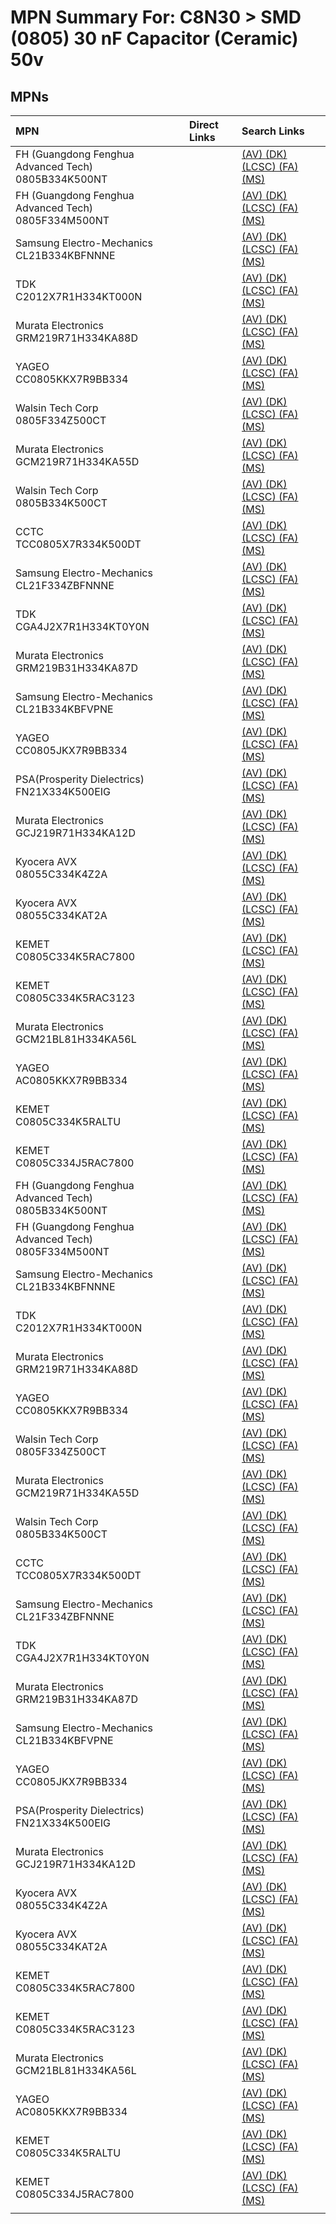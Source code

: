 



# MPN Summary For: C8N30 > SMD (0805) 30 nF Capacitor (Ceramic) 50v

## MPNs
  

|MPN|Direct Links|Search Links|
| :--- | :--- | :--- |
|FH (Guangdong Fenghua Advanced Tech)<br>0805B334K500NT||[(AV) ](https://www.avnet.com/shop/us/search/0805B334K500NT)[(DK) ](https://www.digikey.co.uk/en/products/result?s=0805B334K500NT)[(LCSC) ](https://www.lcsc.com/search?q=0805B334K500NT)[(FA) ](https://uk.farnell.com/search?st=0805B334K500NT)[(MS) ](https://www.mouser.com/c/?q=0805B334K500NT)|
|FH (Guangdong Fenghua Advanced Tech)<br>0805F334M500NT||[(AV) ](https://www.avnet.com/shop/us/search/0805F334M500NT)[(DK) ](https://www.digikey.co.uk/en/products/result?s=0805F334M500NT)[(LCSC) ](https://www.lcsc.com/search?q=0805F334M500NT)[(FA) ](https://uk.farnell.com/search?st=0805F334M500NT)[(MS) ](https://www.mouser.com/c/?q=0805F334M500NT)|
|Samsung Electro-Mechanics<br>CL21B334KBFNNNE||[(AV) ](https://www.avnet.com/shop/us/search/CL21B334KBFNNNE)[(DK) ](https://www.digikey.co.uk/en/products/result?s=CL21B334KBFNNNE)[(LCSC) ](https://www.lcsc.com/search?q=CL21B334KBFNNNE)[(FA) ](https://uk.farnell.com/search?st=CL21B334KBFNNNE)[(MS) ](https://www.mouser.com/c/?q=CL21B334KBFNNNE)|
|TDK<br>C2012X7R1H334KT000N||[(AV) ](https://www.avnet.com/shop/us/search/C2012X7R1H334KT000N)[(DK) ](https://www.digikey.co.uk/en/products/result?s=C2012X7R1H334KT000N)[(LCSC) ](https://www.lcsc.com/search?q=C2012X7R1H334KT000N)[(FA) ](https://uk.farnell.com/search?st=C2012X7R1H334KT000N)[(MS) ](https://www.mouser.com/c/?q=C2012X7R1H334KT000N)|
|Murata Electronics<br>GRM219R71H334KA88D||[(AV) ](https://www.avnet.com/shop/us/search/GRM219R71H334KA88D)[(DK) ](https://www.digikey.co.uk/en/products/result?s=GRM219R71H334KA88D)[(LCSC) ](https://www.lcsc.com/search?q=GRM219R71H334KA88D)[(FA) ](https://uk.farnell.com/search?st=GRM219R71H334KA88D)[(MS) ](https://www.mouser.com/c/?q=GRM219R71H334KA88D)|
|YAGEO<br>CC0805KKX7R9BB334||[(AV) ](https://www.avnet.com/shop/us/search/CC0805KKX7R9BB334)[(DK) ](https://www.digikey.co.uk/en/products/result?s=CC0805KKX7R9BB334)[(LCSC) ](https://www.lcsc.com/search?q=CC0805KKX7R9BB334)[(FA) ](https://uk.farnell.com/search?st=CC0805KKX7R9BB334)[(MS) ](https://www.mouser.com/c/?q=CC0805KKX7R9BB334)|
|Walsin Tech Corp<br>0805F334Z500CT||[(AV) ](https://www.avnet.com/shop/us/search/0805F334Z500CT)[(DK) ](https://www.digikey.co.uk/en/products/result?s=0805F334Z500CT)[(LCSC) ](https://www.lcsc.com/search?q=0805F334Z500CT)[(FA) ](https://uk.farnell.com/search?st=0805F334Z500CT)[(MS) ](https://www.mouser.com/c/?q=0805F334Z500CT)|
|Murata Electronics<br>GCM219R71H334KA55D||[(AV) ](https://www.avnet.com/shop/us/search/GCM219R71H334KA55D)[(DK) ](https://www.digikey.co.uk/en/products/result?s=GCM219R71H334KA55D)[(LCSC) ](https://www.lcsc.com/search?q=GCM219R71H334KA55D)[(FA) ](https://uk.farnell.com/search?st=GCM219R71H334KA55D)[(MS) ](https://www.mouser.com/c/?q=GCM219R71H334KA55D)|
|Walsin Tech Corp<br>0805B334K500CT||[(AV) ](https://www.avnet.com/shop/us/search/0805B334K500CT)[(DK) ](https://www.digikey.co.uk/en/products/result?s=0805B334K500CT)[(LCSC) ](https://www.lcsc.com/search?q=0805B334K500CT)[(FA) ](https://uk.farnell.com/search?st=0805B334K500CT)[(MS) ](https://www.mouser.com/c/?q=0805B334K500CT)|
|CCTC<br>TCC0805X7R334K500DT||[(AV) ](https://www.avnet.com/shop/us/search/TCC0805X7R334K500DT)[(DK) ](https://www.digikey.co.uk/en/products/result?s=TCC0805X7R334K500DT)[(LCSC) ](https://www.lcsc.com/search?q=TCC0805X7R334K500DT)[(FA) ](https://uk.farnell.com/search?st=TCC0805X7R334K500DT)[(MS) ](https://www.mouser.com/c/?q=TCC0805X7R334K500DT)|
|Samsung Electro-Mechanics<br>CL21F334ZBFNNNE||[(AV) ](https://www.avnet.com/shop/us/search/CL21F334ZBFNNNE)[(DK) ](https://www.digikey.co.uk/en/products/result?s=CL21F334ZBFNNNE)[(LCSC) ](https://www.lcsc.com/search?q=CL21F334ZBFNNNE)[(FA) ](https://uk.farnell.com/search?st=CL21F334ZBFNNNE)[(MS) ](https://www.mouser.com/c/?q=CL21F334ZBFNNNE)|
|TDK<br>CGA4J2X7R1H334KT0Y0N||[(AV) ](https://www.avnet.com/shop/us/search/CGA4J2X7R1H334KT0Y0N)[(DK) ](https://www.digikey.co.uk/en/products/result?s=CGA4J2X7R1H334KT0Y0N)[(LCSC) ](https://www.lcsc.com/search?q=CGA4J2X7R1H334KT0Y0N)[(FA) ](https://uk.farnell.com/search?st=CGA4J2X7R1H334KT0Y0N)[(MS) ](https://www.mouser.com/c/?q=CGA4J2X7R1H334KT0Y0N)|
|Murata Electronics<br>GRM219B31H334KA87D||[(AV) ](https://www.avnet.com/shop/us/search/GRM219B31H334KA87D)[(DK) ](https://www.digikey.co.uk/en/products/result?s=GRM219B31H334KA87D)[(LCSC) ](https://www.lcsc.com/search?q=GRM219B31H334KA87D)[(FA) ](https://uk.farnell.com/search?st=GRM219B31H334KA87D)[(MS) ](https://www.mouser.com/c/?q=GRM219B31H334KA87D)|
|Samsung Electro-Mechanics<br>CL21B334KBFVPNE||[(AV) ](https://www.avnet.com/shop/us/search/CL21B334KBFVPNE)[(DK) ](https://www.digikey.co.uk/en/products/result?s=CL21B334KBFVPNE)[(LCSC) ](https://www.lcsc.com/search?q=CL21B334KBFVPNE)[(FA) ](https://uk.farnell.com/search?st=CL21B334KBFVPNE)[(MS) ](https://www.mouser.com/c/?q=CL21B334KBFVPNE)|
|YAGEO<br>CC0805JKX7R9BB334||[(AV) ](https://www.avnet.com/shop/us/search/CC0805JKX7R9BB334)[(DK) ](https://www.digikey.co.uk/en/products/result?s=CC0805JKX7R9BB334)[(LCSC) ](https://www.lcsc.com/search?q=CC0805JKX7R9BB334)[(FA) ](https://uk.farnell.com/search?st=CC0805JKX7R9BB334)[(MS) ](https://www.mouser.com/c/?q=CC0805JKX7R9BB334)|
|PSA(Prosperity Dielectrics)<br>FN21X334K500EIG||[(AV) ](https://www.avnet.com/shop/us/search/FN21X334K500EIG)[(DK) ](https://www.digikey.co.uk/en/products/result?s=FN21X334K500EIG)[(LCSC) ](https://www.lcsc.com/search?q=FN21X334K500EIG)[(FA) ](https://uk.farnell.com/search?st=FN21X334K500EIG)[(MS) ](https://www.mouser.com/c/?q=FN21X334K500EIG)|
|Murata Electronics<br>GCJ219R71H334KA12D||[(AV) ](https://www.avnet.com/shop/us/search/GCJ219R71H334KA12D)[(DK) ](https://www.digikey.co.uk/en/products/result?s=GCJ219R71H334KA12D)[(LCSC) ](https://www.lcsc.com/search?q=GCJ219R71H334KA12D)[(FA) ](https://uk.farnell.com/search?st=GCJ219R71H334KA12D)[(MS) ](https://www.mouser.com/c/?q=GCJ219R71H334KA12D)|
|Kyocera AVX<br>08055C334K4Z2A||[(AV) ](https://www.avnet.com/shop/us/search/08055C334K4Z2A)[(DK) ](https://www.digikey.co.uk/en/products/result?s=08055C334K4Z2A)[(LCSC) ](https://www.lcsc.com/search?q=08055C334K4Z2A)[(FA) ](https://uk.farnell.com/search?st=08055C334K4Z2A)[(MS) ](https://www.mouser.com/c/?q=08055C334K4Z2A)|
|Kyocera AVX<br>08055C334KAT2A||[(AV) ](https://www.avnet.com/shop/us/search/08055C334KAT2A)[(DK) ](https://www.digikey.co.uk/en/products/result?s=08055C334KAT2A)[(LCSC) ](https://www.lcsc.com/search?q=08055C334KAT2A)[(FA) ](https://uk.farnell.com/search?st=08055C334KAT2A)[(MS) ](https://www.mouser.com/c/?q=08055C334KAT2A)|
|KEMET<br>C0805C334K5RAC7800||[(AV) ](https://www.avnet.com/shop/us/search/C0805C334K5RAC7800)[(DK) ](https://www.digikey.co.uk/en/products/result?s=C0805C334K5RAC7800)[(LCSC) ](https://www.lcsc.com/search?q=C0805C334K5RAC7800)[(FA) ](https://uk.farnell.com/search?st=C0805C334K5RAC7800)[(MS) ](https://www.mouser.com/c/?q=C0805C334K5RAC7800)|
|KEMET<br>C0805C334K5RAC3123||[(AV) ](https://www.avnet.com/shop/us/search/C0805C334K5RAC3123)[(DK) ](https://www.digikey.co.uk/en/products/result?s=C0805C334K5RAC3123)[(LCSC) ](https://www.lcsc.com/search?q=C0805C334K5RAC3123)[(FA) ](https://uk.farnell.com/search?st=C0805C334K5RAC3123)[(MS) ](https://www.mouser.com/c/?q=C0805C334K5RAC3123)|
|Murata Electronics<br>GCM21BL81H334KA56L||[(AV) ](https://www.avnet.com/shop/us/search/GCM21BL81H334KA56L)[(DK) ](https://www.digikey.co.uk/en/products/result?s=GCM21BL81H334KA56L)[(LCSC) ](https://www.lcsc.com/search?q=GCM21BL81H334KA56L)[(FA) ](https://uk.farnell.com/search?st=GCM21BL81H334KA56L)[(MS) ](https://www.mouser.com/c/?q=GCM21BL81H334KA56L)|
|YAGEO<br>AC0805KKX7R9BB334||[(AV) ](https://www.avnet.com/shop/us/search/AC0805KKX7R9BB334)[(DK) ](https://www.digikey.co.uk/en/products/result?s=AC0805KKX7R9BB334)[(LCSC) ](https://www.lcsc.com/search?q=AC0805KKX7R9BB334)[(FA) ](https://uk.farnell.com/search?st=AC0805KKX7R9BB334)[(MS) ](https://www.mouser.com/c/?q=AC0805KKX7R9BB334)|
|KEMET<br>C0805C334K5RALTU||[(AV) ](https://www.avnet.com/shop/us/search/C0805C334K5RALTU)[(DK) ](https://www.digikey.co.uk/en/products/result?s=C0805C334K5RALTU)[(LCSC) ](https://www.lcsc.com/search?q=C0805C334K5RALTU)[(FA) ](https://uk.farnell.com/search?st=C0805C334K5RALTU)[(MS) ](https://www.mouser.com/c/?q=C0805C334K5RALTU)|
|KEMET<br>C0805C334J5RAC7800||[(AV) ](https://www.avnet.com/shop/us/search/C0805C334J5RAC7800)[(DK) ](https://www.digikey.co.uk/en/products/result?s=C0805C334J5RAC7800)[(LCSC) ](https://www.lcsc.com/search?q=C0805C334J5RAC7800)[(FA) ](https://uk.farnell.com/search?st=C0805C334J5RAC7800)[(MS) ](https://www.mouser.com/c/?q=C0805C334J5RAC7800)|
|FH (Guangdong Fenghua Advanced Tech)<br>0805B334K500NT||[(AV) ](https://www.avnet.com/shop/us/search/0805B334K500NT)[(DK) ](https://www.digikey.co.uk/en/products/result?s=0805B334K500NT)[(LCSC) ](https://www.lcsc.com/search?q=0805B334K500NT)[(FA) ](https://uk.farnell.com/search?st=0805B334K500NT)[(MS) ](https://www.mouser.com/c/?q=0805B334K500NT)|
|FH (Guangdong Fenghua Advanced Tech)<br>0805F334M500NT||[(AV) ](https://www.avnet.com/shop/us/search/0805F334M500NT)[(DK) ](https://www.digikey.co.uk/en/products/result?s=0805F334M500NT)[(LCSC) ](https://www.lcsc.com/search?q=0805F334M500NT)[(FA) ](https://uk.farnell.com/search?st=0805F334M500NT)[(MS) ](https://www.mouser.com/c/?q=0805F334M500NT)|
|Samsung Electro-Mechanics<br>CL21B334KBFNNNE||[(AV) ](https://www.avnet.com/shop/us/search/CL21B334KBFNNNE)[(DK) ](https://www.digikey.co.uk/en/products/result?s=CL21B334KBFNNNE)[(LCSC) ](https://www.lcsc.com/search?q=CL21B334KBFNNNE)[(FA) ](https://uk.farnell.com/search?st=CL21B334KBFNNNE)[(MS) ](https://www.mouser.com/c/?q=CL21B334KBFNNNE)|
|TDK<br>C2012X7R1H334KT000N||[(AV) ](https://www.avnet.com/shop/us/search/C2012X7R1H334KT000N)[(DK) ](https://www.digikey.co.uk/en/products/result?s=C2012X7R1H334KT000N)[(LCSC) ](https://www.lcsc.com/search?q=C2012X7R1H334KT000N)[(FA) ](https://uk.farnell.com/search?st=C2012X7R1H334KT000N)[(MS) ](https://www.mouser.com/c/?q=C2012X7R1H334KT000N)|
|Murata Electronics<br>GRM219R71H334KA88D||[(AV) ](https://www.avnet.com/shop/us/search/GRM219R71H334KA88D)[(DK) ](https://www.digikey.co.uk/en/products/result?s=GRM219R71H334KA88D)[(LCSC) ](https://www.lcsc.com/search?q=GRM219R71H334KA88D)[(FA) ](https://uk.farnell.com/search?st=GRM219R71H334KA88D)[(MS) ](https://www.mouser.com/c/?q=GRM219R71H334KA88D)|
|YAGEO<br>CC0805KKX7R9BB334||[(AV) ](https://www.avnet.com/shop/us/search/CC0805KKX7R9BB334)[(DK) ](https://www.digikey.co.uk/en/products/result?s=CC0805KKX7R9BB334)[(LCSC) ](https://www.lcsc.com/search?q=CC0805KKX7R9BB334)[(FA) ](https://uk.farnell.com/search?st=CC0805KKX7R9BB334)[(MS) ](https://www.mouser.com/c/?q=CC0805KKX7R9BB334)|
|Walsin Tech Corp<br>0805F334Z500CT||[(AV) ](https://www.avnet.com/shop/us/search/0805F334Z500CT)[(DK) ](https://www.digikey.co.uk/en/products/result?s=0805F334Z500CT)[(LCSC) ](https://www.lcsc.com/search?q=0805F334Z500CT)[(FA) ](https://uk.farnell.com/search?st=0805F334Z500CT)[(MS) ](https://www.mouser.com/c/?q=0805F334Z500CT)|
|Murata Electronics<br>GCM219R71H334KA55D||[(AV) ](https://www.avnet.com/shop/us/search/GCM219R71H334KA55D)[(DK) ](https://www.digikey.co.uk/en/products/result?s=GCM219R71H334KA55D)[(LCSC) ](https://www.lcsc.com/search?q=GCM219R71H334KA55D)[(FA) ](https://uk.farnell.com/search?st=GCM219R71H334KA55D)[(MS) ](https://www.mouser.com/c/?q=GCM219R71H334KA55D)|
|Walsin Tech Corp<br>0805B334K500CT||[(AV) ](https://www.avnet.com/shop/us/search/0805B334K500CT)[(DK) ](https://www.digikey.co.uk/en/products/result?s=0805B334K500CT)[(LCSC) ](https://www.lcsc.com/search?q=0805B334K500CT)[(FA) ](https://uk.farnell.com/search?st=0805B334K500CT)[(MS) ](https://www.mouser.com/c/?q=0805B334K500CT)|
|CCTC<br>TCC0805X7R334K500DT||[(AV) ](https://www.avnet.com/shop/us/search/TCC0805X7R334K500DT)[(DK) ](https://www.digikey.co.uk/en/products/result?s=TCC0805X7R334K500DT)[(LCSC) ](https://www.lcsc.com/search?q=TCC0805X7R334K500DT)[(FA) ](https://uk.farnell.com/search?st=TCC0805X7R334K500DT)[(MS) ](https://www.mouser.com/c/?q=TCC0805X7R334K500DT)|
|Samsung Electro-Mechanics<br>CL21F334ZBFNNNE||[(AV) ](https://www.avnet.com/shop/us/search/CL21F334ZBFNNNE)[(DK) ](https://www.digikey.co.uk/en/products/result?s=CL21F334ZBFNNNE)[(LCSC) ](https://www.lcsc.com/search?q=CL21F334ZBFNNNE)[(FA) ](https://uk.farnell.com/search?st=CL21F334ZBFNNNE)[(MS) ](https://www.mouser.com/c/?q=CL21F334ZBFNNNE)|
|TDK<br>CGA4J2X7R1H334KT0Y0N||[(AV) ](https://www.avnet.com/shop/us/search/CGA4J2X7R1H334KT0Y0N)[(DK) ](https://www.digikey.co.uk/en/products/result?s=CGA4J2X7R1H334KT0Y0N)[(LCSC) ](https://www.lcsc.com/search?q=CGA4J2X7R1H334KT0Y0N)[(FA) ](https://uk.farnell.com/search?st=CGA4J2X7R1H334KT0Y0N)[(MS) ](https://www.mouser.com/c/?q=CGA4J2X7R1H334KT0Y0N)|
|Murata Electronics<br>GRM219B31H334KA87D||[(AV) ](https://www.avnet.com/shop/us/search/GRM219B31H334KA87D)[(DK) ](https://www.digikey.co.uk/en/products/result?s=GRM219B31H334KA87D)[(LCSC) ](https://www.lcsc.com/search?q=GRM219B31H334KA87D)[(FA) ](https://uk.farnell.com/search?st=GRM219B31H334KA87D)[(MS) ](https://www.mouser.com/c/?q=GRM219B31H334KA87D)|
|Samsung Electro-Mechanics<br>CL21B334KBFVPNE||[(AV) ](https://www.avnet.com/shop/us/search/CL21B334KBFVPNE)[(DK) ](https://www.digikey.co.uk/en/products/result?s=CL21B334KBFVPNE)[(LCSC) ](https://www.lcsc.com/search?q=CL21B334KBFVPNE)[(FA) ](https://uk.farnell.com/search?st=CL21B334KBFVPNE)[(MS) ](https://www.mouser.com/c/?q=CL21B334KBFVPNE)|
|YAGEO<br>CC0805JKX7R9BB334||[(AV) ](https://www.avnet.com/shop/us/search/CC0805JKX7R9BB334)[(DK) ](https://www.digikey.co.uk/en/products/result?s=CC0805JKX7R9BB334)[(LCSC) ](https://www.lcsc.com/search?q=CC0805JKX7R9BB334)[(FA) ](https://uk.farnell.com/search?st=CC0805JKX7R9BB334)[(MS) ](https://www.mouser.com/c/?q=CC0805JKX7R9BB334)|
|PSA(Prosperity Dielectrics)<br>FN21X334K500EIG||[(AV) ](https://www.avnet.com/shop/us/search/FN21X334K500EIG)[(DK) ](https://www.digikey.co.uk/en/products/result?s=FN21X334K500EIG)[(LCSC) ](https://www.lcsc.com/search?q=FN21X334K500EIG)[(FA) ](https://uk.farnell.com/search?st=FN21X334K500EIG)[(MS) ](https://www.mouser.com/c/?q=FN21X334K500EIG)|
|Murata Electronics<br>GCJ219R71H334KA12D||[(AV) ](https://www.avnet.com/shop/us/search/GCJ219R71H334KA12D)[(DK) ](https://www.digikey.co.uk/en/products/result?s=GCJ219R71H334KA12D)[(LCSC) ](https://www.lcsc.com/search?q=GCJ219R71H334KA12D)[(FA) ](https://uk.farnell.com/search?st=GCJ219R71H334KA12D)[(MS) ](https://www.mouser.com/c/?q=GCJ219R71H334KA12D)|
|Kyocera AVX<br>08055C334K4Z2A||[(AV) ](https://www.avnet.com/shop/us/search/08055C334K4Z2A)[(DK) ](https://www.digikey.co.uk/en/products/result?s=08055C334K4Z2A)[(LCSC) ](https://www.lcsc.com/search?q=08055C334K4Z2A)[(FA) ](https://uk.farnell.com/search?st=08055C334K4Z2A)[(MS) ](https://www.mouser.com/c/?q=08055C334K4Z2A)|
|Kyocera AVX<br>08055C334KAT2A||[(AV) ](https://www.avnet.com/shop/us/search/08055C334KAT2A)[(DK) ](https://www.digikey.co.uk/en/products/result?s=08055C334KAT2A)[(LCSC) ](https://www.lcsc.com/search?q=08055C334KAT2A)[(FA) ](https://uk.farnell.com/search?st=08055C334KAT2A)[(MS) ](https://www.mouser.com/c/?q=08055C334KAT2A)|
|KEMET<br>C0805C334K5RAC7800||[(AV) ](https://www.avnet.com/shop/us/search/C0805C334K5RAC7800)[(DK) ](https://www.digikey.co.uk/en/products/result?s=C0805C334K5RAC7800)[(LCSC) ](https://www.lcsc.com/search?q=C0805C334K5RAC7800)[(FA) ](https://uk.farnell.com/search?st=C0805C334K5RAC7800)[(MS) ](https://www.mouser.com/c/?q=C0805C334K5RAC7800)|
|KEMET<br>C0805C334K5RAC3123||[(AV) ](https://www.avnet.com/shop/us/search/C0805C334K5RAC3123)[(DK) ](https://www.digikey.co.uk/en/products/result?s=C0805C334K5RAC3123)[(LCSC) ](https://www.lcsc.com/search?q=C0805C334K5RAC3123)[(FA) ](https://uk.farnell.com/search?st=C0805C334K5RAC3123)[(MS) ](https://www.mouser.com/c/?q=C0805C334K5RAC3123)|
|Murata Electronics<br>GCM21BL81H334KA56L||[(AV) ](https://www.avnet.com/shop/us/search/GCM21BL81H334KA56L)[(DK) ](https://www.digikey.co.uk/en/products/result?s=GCM21BL81H334KA56L)[(LCSC) ](https://www.lcsc.com/search?q=GCM21BL81H334KA56L)[(FA) ](https://uk.farnell.com/search?st=GCM21BL81H334KA56L)[(MS) ](https://www.mouser.com/c/?q=GCM21BL81H334KA56L)|
|YAGEO<br>AC0805KKX7R9BB334||[(AV) ](https://www.avnet.com/shop/us/search/AC0805KKX7R9BB334)[(DK) ](https://www.digikey.co.uk/en/products/result?s=AC0805KKX7R9BB334)[(LCSC) ](https://www.lcsc.com/search?q=AC0805KKX7R9BB334)[(FA) ](https://uk.farnell.com/search?st=AC0805KKX7R9BB334)[(MS) ](https://www.mouser.com/c/?q=AC0805KKX7R9BB334)|
|KEMET<br>C0805C334K5RALTU||[(AV) ](https://www.avnet.com/shop/us/search/C0805C334K5RALTU)[(DK) ](https://www.digikey.co.uk/en/products/result?s=C0805C334K5RALTU)[(LCSC) ](https://www.lcsc.com/search?q=C0805C334K5RALTU)[(FA) ](https://uk.farnell.com/search?st=C0805C334K5RALTU)[(MS) ](https://www.mouser.com/c/?q=C0805C334K5RALTU)|
|KEMET<br>C0805C334J5RAC7800||[(AV) ](https://www.avnet.com/shop/us/search/C0805C334J5RAC7800)[(DK) ](https://www.digikey.co.uk/en/products/result?s=C0805C334J5RAC7800)[(LCSC) ](https://www.lcsc.com/search?q=C0805C334J5RAC7800)[(FA) ](https://uk.farnell.com/search?st=C0805C334J5RAC7800)[(MS) ](https://www.mouser.com/c/?q=C0805C334J5RAC7800)|
||||
